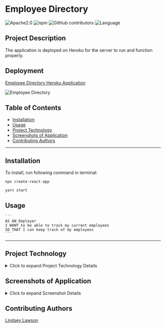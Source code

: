 # Employee Directory
![Apache2.0](https://img.shields.io/badge/license-Apache%202.0-pink.svg) ![npm](https://img.shields.io/npm/v/inquirer?style=plastic&color=ff69b4)  ![GitHub contributors](https://img.shields.io/github/contributors/lynseahoss/employee-directory?style=plastic&color=pink) ![Language](https://img.shields.io/github/languages/top/lynseahoss/employee-directory?color=ff69b4&style=plastic)

## Project Description



The application is deployed on Heroku for the server to run and function properly.   


## Deployment

[Employee Directory Heroku Application](https://polar-taiga-09286.herokuapp.com/)



![Employee Directory](https://media.giphy.com/media/eJ3gcU9qZKJLAwXO54/giphy.gif)


## Table of Contents
  * [Installation](#installation)
  * [Usage](#usage)
  * [Project Technology](#project-technology)
  * [Screenshots of Application](#screenshots-of-application)
  * [Contributing Authors](#contributing-authors)

----
## Installation
To install, run following command in terminal:
  
```
npx create-react-app

yarn start

```

  ## Usage

    ```
    AS AN Employer
    I WANT to be able to track my current employees
    SO THAT I can keep track of my employees
    ```


----

## Project Technology
<details>
    <summary markdown="span">Click to expand Project Technology Details</summary>

Languages
- HTML
- CSS
- Javascript


Libraries
- [React](jhttps://reactjs.org/)
- [Node.js](nodejs.org)

Yarn Packages
- [Yarn](https://classic.yarnpkg.com/en/)

CSS Framework
- [BootStrap](https://getbootstrap.com/)

Cloud Server
- [Heroku](heroku.com/)

</details>


## Screenshots of Application
<details>
    <summary markdown="span">Click to expand Screenshot Details</summary>
 
![Employee Directory](https://media.giphy.com/media/eJ3gcU9qZKJLAwXO54/giphy.gif)
*Gif of Employee Tracker*

</details>



## Contributing Authors

[Lindsey Lawson](https://github.com/lynseahoss)

